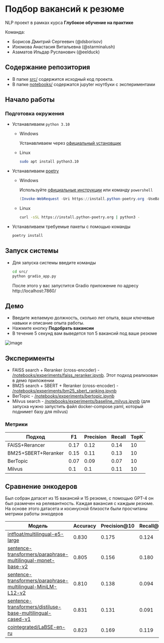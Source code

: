 # Подбор вакансий к резюме

NLP проект в рамках курса **Глубокое обучение на практике**

Команда:
- Борисов Дмитрий Сергеевич (@dsborisov)
- Изюмова Анастасия Витальевна (@starminalush)
- Азаматов Ильдар Русланович (@eelduck)

## Содержание репозитория

- В папке [src/](/src/) содержится исходный код проекта.
- В папке [notebooks/](/notebooks/) содержатся jupyter ноутбуки с экспериментами


## Начало работы

### Подготовка окружения

- Устанавливаем `python 3.10`
    - Windows

      Устанавливаем через [официальный установщик](https://www.python.org/downloads/)

    - Linux

        ```bash
        sudo apt install python3.10
        ```

- Устанавливаем [poetry](https://python-poetry.org/docs/#installation)
    - Windows

      Используйте [официальные инструкции](https://python-poetry.org/docs/#windows-powershell-install-instructions)
      или команду `powershell`

        ```powershell
        (Invoke-WebRequest -Uri https://install.python-poetry.org -UseBasicParsing).Content | py -
        ```

    - Linux

        ```bash
        curl -sSL https://install.python-poetry.org | python3 -
        ```
- Устанавливаем требуемые пакеты с помощью команды
    ```bash
    poetry install
    ```

## Запуск системы

- Для запуска системы введите команды
    ```bash
    cd src/
    python gradio_app.py
    ```
  После этого у вас запустится Gradio приложение по адресу http://localhost:7860/

## Демо
- Введите желаемую должность, сколько лет опыта, ваши ключевые навыки и описание опыта работы.
- Нажмите кнопку __Подобрать вакансии__
- В течение 5 секунд вам выведется топ 5 вакансий под ваше резюме

![image](https://github.com/DmitryChatBotov/resume-vacancy-matching/assets/41739221/e1622b08-68c6-4cc3-a00f-4c88b2bad0d7)


## Эксперименты
- FAISS search + Reranker (cross-encoder) - [/notebooks/experiments/faiss_reranker.ipynb](/notebooks/experiments/faiss_reranker.ipynb). Этот подход реализован в демо приложении
- BM25 search + SBERT + Reranker (cross-encoder) - [/notebooks/experiments/bm25_sbert_ranking.ipynb](/notebooks/experiments/bm25_sbert_ranking.ipynb)
- BerTopic - [/notebooks/experiments/bertopic.ipynb](/notebooks/experiments/bertopic.ipynb)
- Milvus search - [/notebooks/experiments/baseline_milvus.ipynb](/notebooks/experiments/baseline_milvus.ipynb) (для запуска нужно запустить файл docker-compose.yaml, который поднимет базу для milvus)
### Метрики
| Подход | F1 | Precision | Recall | TopK|
| --- | --- | --- | --- | --- |
|FAISS+Rerancer | 0.17 | 0.12 | 0.14 | 10 |
| BM25+SBERT+Reranker|0.15|0.11|0.13|10|
| BerTopic|0.07 | 0.09| 0.07 | 10|
|Milvus |0.1 | 0.1| 0.11|10|


## Сравнение энкодеров
Был собран датасет из 15 вакансий и 15 резюме, с помощью GPT-4 он был размечен на релевантность. Каждая вакансия с каждым резюме. На основе этого датасета и косинусной близости были просчитаны метрики работы энкодеров

| Модель | Accuracy |  Precision@10 | Recall@10 | F1@10 |
| --- | --- | --- | --- | --- |
| [intfloat/multilingual-e5-large](https://huggingface.co/intfloat/multilingual-e5-large)| 0.830 |  0.175 | 0.124 | 0.145 |
| [sentence-transformers/paraphrase-multilingual-mpnet-base-v2](https://huggingface.co/sentence-transformers/paraphrase-multilingual-mpnet-base-v2)| 0.805 |  0.156 | 0.180 | 0.127 |
| [sentence-transformers/paraphrase-multilingual-MiniLM-L12-v2](https://huggingface.co/sentence-transformers/paraphrase-multilingual-MiniLM-L12-v2)| 0.810 |  0.138 | 0.094 | 0.111 |
| [sentence-transformers/distiluse-base-multilingual-cased-v1](https://huggingface.co/sentence-transformers/distiluse-base-multilingual-cased-v1)| 0.831 |  0.131 | 0.091 | 0.107 |
| [cointegrated/LaBSE-en-ru](https://huggingface.co/cointegrated/LaBSE-en-ru)| 0.823 |  0.169 | 0.119 | 0.139 |
